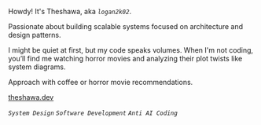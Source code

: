 Howdy! It's Theshawa, aka *`logan2k02`*.

Passionate about building scalable systems focused on architecture and design patterns.

I might be quiet at first, but my code speaks volumes.
When I'm not coding, you’ll find me watching horror movies and analyzing their plot twists like system diagrams.
  
Approach with coffee or horror movie recommendations.

[theshawa.dev](https://theshawa.dev)

*`System Design`* *`Software Development`* *`Anti AI Coding`*
